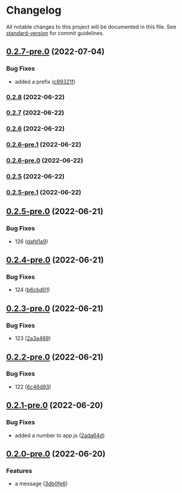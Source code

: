 # Changelog

All notable changes to this project will be documented in this file. See [standard-version](https://github.com/conventional-changelog/standard-version) for commit guidelines.

## [0.2.7-pre.0](https://github.com/elaheabs/my-github-actions-2/compare/v0.2.6-pre.0...v0.2.7-pre.0) (2022-07-04)


### Bug Fixes

* added a prefix ([c89321f](https://github.com/elaheabs/my-github-actions-2/commit/c89321f2027c0190c46a132dbb40f71f0032cdc6))

### [0.2.8](https://github.com/elaheabs/my-github-actions-2/compare/v0.2.6...v0.2.8) (2022-06-22)

### [0.2.7](https://github.com/elaheabs/my-github-actions-2/compare/v0.2.6...v0.2.7) (2022-06-22)

### [0.2.6](https://github.com/elaheabs/my-github-actions-2/compare/v0.2.6-pre.1...v0.2.6) (2022-06-22)

### [0.2.6-pre.1](https://github.com/elaheabs/my-github-actions-2/compare/v0.2.5...v0.2.6-pre.1) (2022-06-22)

### [0.2.6-pre.0](https://github.com/elaheabs/my-github-actions-2/compare/v0.2.5...v0.2.6-pre.0) (2022-06-22)

### [0.2.5](https://github.com/elaheabs/my-github-actions-2/compare/v0.2.5-pre.1...v0.2.5) (2022-06-22)

### [0.2.5-pre.1](https://github.com/elaheabs/my-github-actions-2/compare/v0.2.7...v0.2.5-pre.1) (2022-06-22)

## [0.2.5-pre.0](https://github.com/elaheabs/my-github-actions-2/compare/v0.2.4-pre.0...v0.2.5-pre.0) (2022-06-21)


### Bug Fixes

* 126 ([dafd1a9](https://github.com/elaheabs/my-github-actions-2/commit/dafd1a972f40037e25df245e73532c92bc708471))

## [0.2.4-pre.0](https://github.com/elaheabs/my-github-actions-2/compare/v0.2.3-pre.0...v0.2.4-pre.0) (2022-06-21)


### Bug Fixes

* 124 ([b6cbd01](https://github.com/elaheabs/my-github-actions-2/commit/b6cbd01989e1a3d09fdc06eabbe436fe81745cc9))

## [0.2.3-pre.0](https://github.com/elaheabs/my-github-actions-2/compare/v0.2.2-pre.0...v0.2.3-pre.0) (2022-06-21)


### Bug Fixes

* 123 ([2a3a469](https://github.com/elaheabs/my-github-actions-2/commit/2a3a4693ed2c349ecc65e82d84e4f860bf843529))

## [0.2.2-pre.0](https://github.com/elaheabs/my-github-actions-2/compare/v0.2.1-pre.0...v0.2.2-pre.0) (2022-06-21)


### Bug Fixes

* 122 ([6c46d93](https://github.com/elaheabs/my-github-actions-2/commit/6c46d9383b693362a065e9b43eddef33b76c1ddd))

## [0.2.1-pre.0](https://github.com/elaheabs/my-github-actions-2/compare/v0.2.0-pre.0...v0.2.1-pre.0) (2022-06-20)


### Bug Fixes

* added a number to app.js ([2ada64d](https://github.com/elaheabs/my-github-actions-2/commit/2ada64d18e323629ab8bdc0a0bce89c2f4170853))

## [0.2.0-pre.0](https://github.com/elaheabs/my-github-actions-2/compare/v0.1.1-pre.0...v0.2.0-pre.0) (2022-06-20)


### Features

* a message ([3db0fe6](https://github.com/elaheabs/my-github-actions-2/commit/3db0fe65c9eb5e59e0ce8bcac99b6b80e4abcf45))
